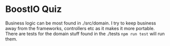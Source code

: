 # BoostIO Quiz

Business logic can be most found in ./src/domain.
I try to keep business away from the frameworks, controllers etc as it makes it more portable.
There are tests for the domain stuff found in the ./tests `npm run test` will run them.